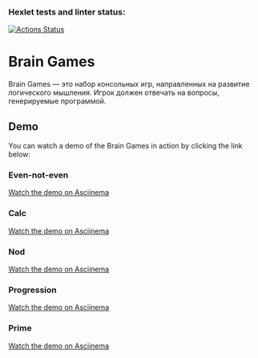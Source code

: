 ### Hexlet tests and linter status:
[![Actions Status](https://github.com/u11107/frontend-project-44/actions/workflows/hexlet-check.yml/badge.svg)](https://github.com/u11107/frontend-project-44/actions)

# Brain Games

Brain Games — это набор консольных игр, направленных на развитие логического мышления.
Игрок должен отвечать на вопросы, генерируемые программой.

## Demo

You can watch a demo of the Brain Games in action by clicking the link below:

### Even-not-even
[Watch the demo on Asciinema](https://asciinema.org/a/rvUuU9EgNfhSJ1gMv4eWVzJ5L)

### Calc
[Watch the demo on Asciinema](https://asciinema.org/a/XZcuWmbZK3X6j5Y4XeWu6vXAn)

### Nod
[Watch the demo on Asciinema](https://asciinema.org/a/91YhHX6XYPiDYzypzFka8Oe1r)

### Progression
[Watch the demo on Asciinema](https://asciinema.org/a/tFC5ndnfnBu8NoZxnigeTxVkx)

### Prime
[Watch the demo on Asciinema](https://asciinema.org/a/NqU5I5tpBrfNRQFhKsl2TZ7YE)
